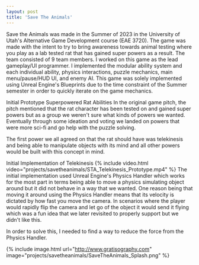 ```yaml
---
layout: post
title: 'Save The Animals'
---
```


Save the Animals was made in the Summer of 2023 in the University of Utah's Alternative Game Development course (EAE 3720). The game was made with the intent to try to bring awareness towards animal testing where you play as a lab tested rat that has gained super powers as a result. The team consisted of 9 team members. I worked on this game as the lead gameplay/UI programmer. I implemented the modular ability system and each individual ability, physics interactions, puzzle mechanics, main menu/pause/HUD UI, and enemy AI. This game was solely implemented using Unreal Engine's Blueprints due to the time constraint of the Summer semester in order to quickly iterate on the game mechanics.

Initial Prototype
Superpowered Rat Abilities
In the original game pitch, the pitch mentioned that the rat character has been tested on and gained super powers but as a group we weren't sure what kinds of powers we wanted. Eventually through some ideation and voting we landed on powers that were more sci-fi and go help with the puzzle solving.

The first power we all agreed on that the rat should have was telekinesis and being able to manipulate objects with its mind and all other powers would be built with this concept in mind.

Initial Implementation of Telekinesis
{% include video.html video="projects/savetheanimals/STA_Telekinesis_Prototype.mp4" %}
The initial implementation used Unreal Engine's Physics Handler which works for the most part in terms being able to move a physics simulating object around but it did not behave in a way that we wanted. One reason being that moving it around using the Physics Handler means that its velocity is dictated by how fast you move the camera. In scenarios where the player would rapidly flip the camera and let go of the object it would send it flying which was a fun idea that we later revisited to properly support but we didn't like this.

In order to solve this, I needed to find a way to reduce the force from the Physics Handler. 

{% include image.html url="http://www.gratisography.com" image="projects/savetheanimals/SaveTheAnimals_Splash.png" %}
